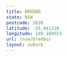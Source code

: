 ```yaml
---
title: BREDBO
state: NSW
postcode: 2626
latitude: -35.941228
longitude: 149.168553
url: /nsw/bredbo/
layout: suburb
---
```

